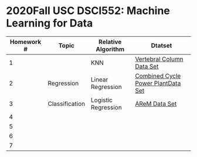 # 2020Fall USC DSCI552: Machine Learning for Data

| Homework # | Topic          | Relative Algorithm  | Dtatset                                                      |
| ---------- | -------------- | ------------------- | ------------------------------------------------------------ |
| 1          |                | KNN                 | [Vertebral Column Data Set](http://archive.ics.uci.edu/ml/datasets/vertebral+column#) |
| 2          | Regression     | Linear Regression   | [Combined Cycle Power PlantData Set](https://archive.ics.uci.edu/ml/datasets/combined+cycle+power+plant) |
| 3          | Classification | Logistic Regression | [AReM Data Set](https://archive.ics.uci.edu/ml/datasets/Activity+Recognition+system+based+on+Multisensor+data+fusion+(AReM)) |
| 4          |                |                     |                                                              |
| 5          |                |                     |                                                              |
| 6          |                |                     |                                                              |
| 7          |                |                     |                                                              |

